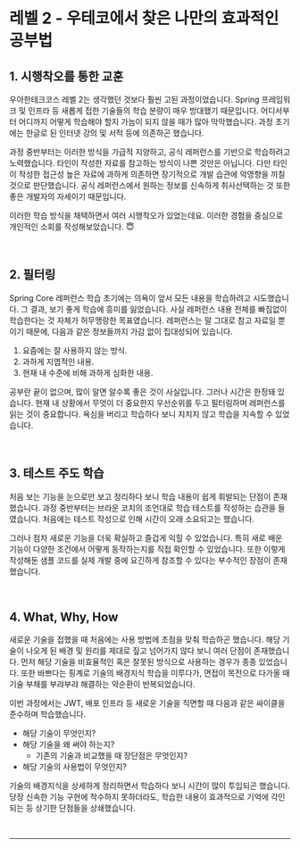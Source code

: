 # 레벨 2 - 우테코에서 찾은 나만의 효과적인 공부법

## 1. 시행착오를 통한 교훈

우아한테크코스 레벨 2는 생각했던 것보다 훨씬 고된 과정이었습니다. Spring 프레임워크 및 인프라 등 새롭게 접한 기술들의 학습 분량이 매우 방대했기 때문입니다. 어디서부터 어디까지 어떻게 학습해야 할지 가늠이 되지 않을 때가 많아 막막했습니다. 과정 초기에는 한글로 된 인터넷 강의 및 서적 등에 의존하곤 했습니다.

과정 중반부터는 이러한 방식을 가급적 지양하고, 공식 레퍼런스를 기반으로 학습하려고 노력했습니다. 타인이 작성한 자료를 참고하는 방식이 나쁜 것만은 아닙니다. 다만 타인이 작성한 접근성 높은 자료에 과하게 의존하면 장기적으로 개발 습관에 악영향을 끼칠 것으로 판단했습니다. 공식 레퍼런스에서 원하는 정보를 신속하게 취사선택하는 것 또한 좋은 개발자의 자세이기 때문입니다.

이러한 학습 방식을 채택하면서 여러 시행착오가 있었는데요. 이러한 경험을 중심으로 개인적인 소회를 작성해보았습니다. 😇

<br>

## 2. 필터링

Spring Core 레퍼런스 학습 초기에는 의욕이 앞서 모든 내용을 학습하려고 시도했습니다. 그 결과, 보기 좋게 학습에 흥미를 잃었습니다. 사실 레퍼런스 내용 전체를 빠짐없이 학습한다는 것 자체가 허무맹랑한 목표였습니다. 레퍼런스는 말 그대로 참고 자료일 뿐이기 때문에, 다음과 같은 정보들까지 가감 없이 집대성되어 있습니다.

1. 요즘에는 잘 사용하지 않는 방식.
2. 과하게 지엽적인 내용.
3. 현재 내 수준에 비해 과하게 심화한 내용.

공부란 끝이 없으며, 많이 알면 알수록 좋은 것이 사실입니다. 그러나 시간은 한정돼 있습니다. 현재 내 상황에서 무엇이 더 중요한지 우선순위를 두고 필터링하며 레퍼런스를 읽는 것이 중요합니다. 욕심을 버리고 학습하다 보니 지치지 않고 학습을 지속할 수 있었습니다.

<br>

## 3. 테스트 주도 학습

처음 보는 기능을 눈으로만 보고 정리하다 보니 학습 내용이 쉽게 휘발되는 단점이 존재했습니다. 과정 중반부터는 브라운 코치의 조언대로 학습 테스트를 작성하는 습관을 들였습니다. 처음에는 테스트 작성으로 인해 시간이 오래 소요되고는 했습니다.

그러나 점차 새로운 기능을 더욱 확실하고 즐겁게 익힐 수 있었습니다. 특히 새로 배운 기능이 다양한 조건에서 어떻게 동작하는지를 직접 확인할 수 있었습니다. 또한 이렇게 작성해둔 샘플 코드를 실제 개발 중에 요긴하게 참조할 수 있다는 부수적인 장점이 존재했습니다.

<br>

## 4. What, Why, How

새로운 기술을 접했을 때 처음에는 사용 방법에 초점을 맞춰 학습하곤 했습니다. 해당 기술이 나오게 된 배경 및 원리를 제대로 짚고 넘어가지 않다 보니 여러 단점이 존재했습니다. 먼저 해당 기술을 비효율적인 혹은 잘못된 방식으로 사용하는 경우가 종종 있었습니다. 또한 바쁘다는 핑계로 기술의 배경지식 학습을 미루다가, 면접이 목전으로 다가올 때 기술 부채를 부랴부랴 해결하는 악순환이 반복되었습니다.

이번 과정에서는 JWT, 배포 인프라 등 새로운 기술을 직면할 때 다음과 같은 싸이클을 준수하며 학습했습니다.

* 해당 기술이 무엇인지?
* 해당 기술을 왜 써야 하는지?
  * 기존의 기술과 비교했을 때 장단점은 무엇인지?
* 해당 기술의 사용법이 무엇인지?

기술의 배경지식을 상세하게 정리하면서 학습하다 보니 시간이 많이 투입되곤 했습니다. 당장 신속한 기능 구현에 착수하지 못하더라도, 학습한 내용이 효과적으로 기억에 각인되는 등 상기한 단점들을 상쇄했습니다.

<br>

---
